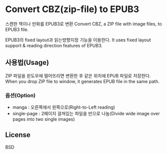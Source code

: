 Convert CBZ(zip-file) to EPUB3
===============================

스캔한 책이나 만화를 EPUB3로 변환
Convert CBZ, a ZIP file with image files, to EPUB3 file.

EPUB3의 fixed layout과 읽는방향지정 기능을 이용한다.
It uses fixed layout support & reading direction features of EPUB3.

## 사용법(Usage)

ZIP 파일을 윈도우에 떨어뜨리면 변환한 후 같은 위치에 EPUB 파일로 저장한다.
When you drop ZIP file to window, it generates EPUB file in the same path.

### 옵션(Option)

* manga : 오른쪽에서 왼쪽으로(Right-to-Left reading)
* single-page : 2페이지 걸쳐있는 파일을 반으로 나눔(Divide wide image over pages into two single images)

## License

BSD
